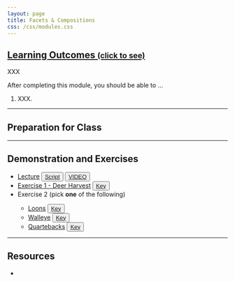 ```yaml
---
layout: page
title: Facets & Compositions
css: /css/modules.css
---
```


<div class="panel-group-ILOs">
  <div class="panel panel-default">
    <div class="panel-heading">
      <h2 class="panel-title">
        <a data-toggle="collapse" href="#ILOs">Learning Outcomes <small>(click to see)</small></a>
      </h2>
    </div>
    <div id="ILOs" class="panel-collapse collapse">
      <div class="panel-body">
XXX
<p>After completing this module, you should be able to ...</p>

<ol>
  <li>XXX.</li>
</ol>
      </div>
    </div>
  </div>
</div>

----

## Preparation for Class


----

## Demonstration and Exercises

<ul>
  <li><a href="Facets/Lecture_Facets.html">Lecture</a> <button type="button" class="btn btn-light btn-sm btn-space"><a href="Facets/Lecture_Facets_DHO.R">Script</a></button> <button type="button" class="btn btn-secondary btn-sm btn-space"><a href="" target="_blank">VIDEO</a></button></li>
  <li><a href="Facets/CE_DeerHarvest.html">Exercise 1 - Deer Harvest</a> <button type="button" class="btn btn-light btn-sm btn-space"><a href="Facets/CE_DeerHarvest.R">Key</a></button></li>
  <li>Exercise 2 (pick <b>one</b> of the following)</li>
  <ul>
    <li><a href="Facets/CE_Loons.html">Loons</a> <button type="button" class="btn btn-light btn-sm btn-space"><a href="Facets/CE_Loons.R">Key</a></button></li>
    <li><a href="Facets/CE_Walleye">Walleye</a> <button type="button" class="btn btn-light btn-sm btn-space"><a href="Facets/CE_Walleye.R">Key</a></button></li>
    <li><a href="Facets/CE_Quarterbacks">Quartebacks</a> <button type="button" class="btn btn-light btn-sm btn-space"><a href="Facets/CE_Quarterbacks.R">Key</a></button></li>
  </ul>
</ul>

----

## Resources

* 
